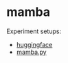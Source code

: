 # mamba

Experiment setups:
- [huggingface](https://huggingface.co/state-spaces/mamba-130m-hf)
- [mamba.py](https://github.com/alxndrTL/mamba.py/tree/main)
